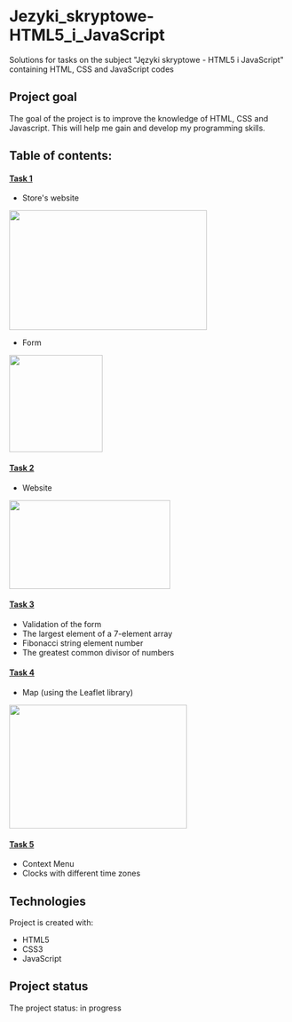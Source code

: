 # Jezyki_skryptowe-HTML5_i_JavaScript
Solutions for tasks on the subject "Języki skryptowe - HTML5 i JavaScript" containing HTML, CSS and JavaScript codes 


## Project goal
The goal of the project is to improve the knowledge of HTML, CSS and Javascript. This will help me gain and develop my programming skills.


## Table of contents: 

#### [Task 1](https://github.com/MaryanaSinkevich/Jezyki_skryptowe-HTML5_i_JavaScript/tree/main/1)
* Store's website
<img src="https://user-images.githubusercontent.com/80317472/120246301-1b97f000-c270-11eb-8bb5-b586f16b026e.png" width="356" height="216">

* Form
<img src="https://user-images.githubusercontent.com/80317472/120246349-3f5b3600-c270-11eb-95d0-1cfb19dee0df.png" width="168" height="175">

#### [Task 2](https://github.com/MaryanaSinkevich/Jezyki_skryptowe-HTML5_i_JavaScript/tree/main/2)
* Website
<img src="https://user-images.githubusercontent.com/80317472/120246389-5e59c800-c270-11eb-8da8-584018c9624b.png" width="290" height="160">

#### [Task 3](https://github.com/MaryanaSinkevich/Jezyki_skryptowe-HTML5_i_JavaScript/tree/main/3)
* Validation of the form
* The largest element of a 7-element array
* Fibonacci string element number
* The greatest common divisor of numbers

#### [Task 4](https://github.com/MaryanaSinkevich/Jezyki_skryptowe-HTML5_i_JavaScript/tree/main/4)
* Map (using the Leaflet library)
<img src="https://user-images.githubusercontent.com/80317472/120246413-76c9e280-c270-11eb-9146-445cfe356517.png" width="320" height="223">

#### [Task 5](https://github.com/MaryanaSinkevich/Jezyki_skryptowe-HTML5_i_JavaScript/tree/main/5)
* Context Menu
* Clocks with different time zones


## Technologies
Project is created with:
* HTML5
* CSS3
* JavaScript


## Project status
The project status: in progress  
